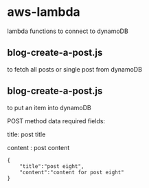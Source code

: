 # aws-lambda
lambda functions to connect to dynamoDB


## blog-create-a-post.js
to fetch all posts or single post from dynamoDB


## blog-create-a-post.js
to put an item into dynamoDB

POST method data required fields: 

title: post title  

content : post content
```
{
	"title":"post eight",
	"content":"content for post eight"
}
```
